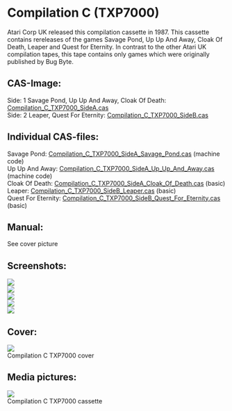 # Compilation C (TXP7000)  
Atari Corp UK released this compilation cassette in 1987. This cassette contains rereleases of the games Savage Pond, Up Up And Away, Cloak Of Death, Leaper and Quest for Eternity. In contrast to the other Atari UK compilation tapes, this tape contains only games which were originally published by Bug Byte.  
  
## CAS-Image:  
Side: 1 Savage Pond, Up Up And Away, Cloak Of Death: [Compilation_C_TXP7000_SideA.cas](attachments/Compilation_C_TXP7000_SideA.cas)  
Side: 2 Leaper, Quest For Eternity: [Compilation_C_TXP7000_SideB.cas](attachments/Compilation_C_TXP7000_SideB.cas)  
  
## Individual CAS-files:  
Savage Pond: [Compilation_C_TXP7000_SideA_Savage_Pond.cas](attachments/Compilation_C_TXP7000_SideA_Savage_Pond.cas) (machine code)  
Up Up And Away: [Compilation_C_TXP7000_SideA_Up_Up_And_Away.cas](attachments/Compilation_C_TXP7000_SideA_Up_Up_And_Away.cas) (machine code)  
Cloak Of Death: [Compilation_C_TXP7000_SideA_Cloak_Of_Death.cas](attachments/Compilation_C_TXP7000_SideA_Cloak_Of_Death.cas) (basic)  
Leaper: [Compilation_C_TXP7000_SideB_Leaper.cas](attachments/Compilation_C_TXP7000_SideB_Leaper.cas) (basic)  
Quest For Eternity: [Compilation_C_TXP7000_SideB_Quest_For_Eternity.cas](attachments/Compilation_C_TXP7000_SideB_Quest_For_Eternity.cas) (basic)  
  
## Manual:  
See cover picture  
  
## Screenshots:  
![](attachments/Compilation_C_TXP7000_Screenshot1.jpg)  
![](attachments/Compilation_C_TXP7000_Screenshot2.jpg)  
![](attachments/Compilation_C_TXP7000_Screenshot3.jpg)  
![](attachments/Compilation_C_TXP7000_Screenshot4.jpg)  
![](attachments/Compilation_C_TXP7000_Screenshot5.jpg)  
  
## Cover:  
![](attachments/Compilation_C_TXP7000_cover.jpg)  
Compilation C TXP7000 cover  
  
## Media pictures:  
![](attachments/Compilation_C_TXP7000_cass.jpg)  
Compilation C TXP7000 cassette  
